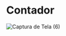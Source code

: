 # Contador
![Captura de Tela (6)](https://user-images.githubusercontent.com/88746274/173274943-58db5e5b-ab35-44a7-9857-ca7205942ab5.png)
